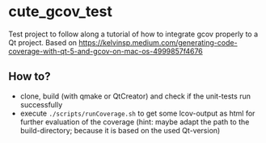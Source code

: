 # cute_gcov_test
Test project to follow along a tutorial of how to integrate gcov properly to a Qt project.
Based on <https://kelvinsp.medium.com/generating-code-coverage-with-qt-5-and-gcov-on-mac-os-4999857f4676>

## How to?
* clone, build (with qmake or QtCreator) and check if the unit-tests run successfully
* execute ```./scripts/runCoverage.sh``` to get some lcov-output as html for further evaluation of the coverage (hint: maybe adapt the path to the build-directory; because it is based on the used Qt-version)
